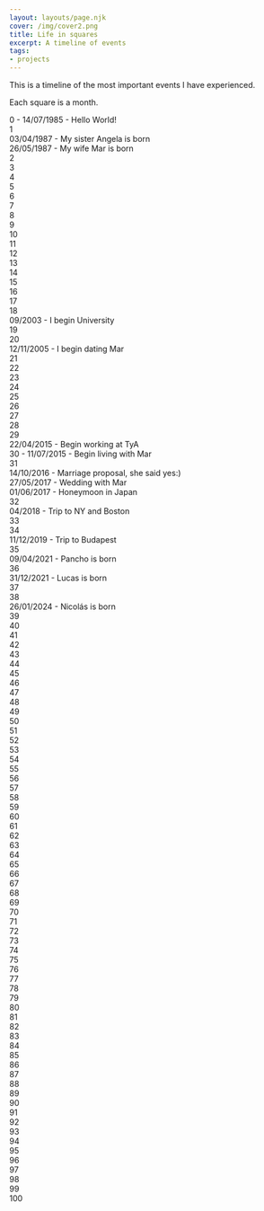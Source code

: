 ```yaml
---
layout: layouts/page.njk
cover: /img/cover2.png
title: Life in squares
excerpt: A timeline of events
tags:
- projects
---
```


This is a timeline of the most important events I have experienced. 

Each square is a month.

<div class="vidagrid">
<div class="sq alive" title="07/1985">0 - 14/07/1985 - Hello World!</div>
<div class="sq alive" title="08/1985"></div>
<div class="sq alive" title="09/1985"></div>
<div class="sq alive" title="10/1985"></div>
<div class="sq alive" title="11/1985"></div>
<div class="sq alive" title="12/1985"></div>
<div class="sq alive" title="01/1986"></div>
<div class="sq alive" title="02/1986"></div>
<div class="sq alive" title="03/1986"></div>
<div class="sq alive" title="04/1986"></div>
<div class="sq alive" title="05/1986"></div>
<div class="sq alive" title="06/1986"></div>
<div class="sq alive" title="07/1986">1</div>
<div class="sq alive" title="08/1986"></div>
<div class="sq alive" title="09/1986"></div>
<div class="sq alive" title="10/1986"></div>
<div class="sq alive" title="11/1986"></div>
<div class="sq alive" title="12/1986"></div>
<div class="sq alive" title="01/1987"></div>
<div class="sq alive" title="02/1987"></div>
<div class="sq alive" title="03/1987"></div>
<div class="sq alive familia tooltip" title="04/1987"><span class="tooltiptext">03/04/1987 - My sister Angela is born</span></div>
<div class="sq alive familia tooltip" title="05/1987"><span class="tooltiptext">26/05/1987 - My wife Mar is born</span></div>
<div class="sq alive" title="06/1987"></div>
<div class="sq alive" title="07/1987">2</div>
<div class="sq alive" title="08/1987"></div>
<div class="sq alive" title="09/1987"></div>
<div class="sq alive" title="10/1987"></div>
<div class="sq alive" title="11/1987"></div>
<div class="sq alive" title="12/1987"></div>
<div class="sq alive" title="01/1988"></div>
<div class="sq alive" title="02/1988"></div>
<div class="sq alive" title="03/1988"></div>
<div class="sq alive" title="04/1988"></div>
<div class="sq alive" title="05/1988"></div>
<div class="sq alive" title="06/1988"></div>
<div class="sq alive" title="07/1988">3</div>
<div class="sq alive" title="08/1988"></div>
<div class="sq alive" title="09/1988"></div>
<div class="sq alive" title="10/1988"></div>
<div class="sq alive" title="11/1988"></div>
<div class="sq alive" title="12/1988"></div>
<div class="sq alive" title="01/1989"></div>
<div class="sq alive" title="02/1989"></div>
<div class="sq alive" title="03/1989"></div>
<div class="sq alive" title="04/1989"></div>
<div class="sq alive" title="05/1989"></div>
<div class="sq alive" title="06/1989"></div>
<div class="sq alive " title="07/1989">4</div>
<div class="sq alive" title="08/1989"></div>
<div class="sq alive" title="09/1989"></div>
<div class="sq alive" title="10/1989"></div>
<div class="sq alive" title="11/1989"></div>
<div class="sq alive" title="12/1989"></div>
<div class="sq alive" title="01/1990"></div>
<div class="sq alive" title="02/1990"></div>
<div class="sq alive" title="03/1990"></div>
<div class="sq alive" title="04/1990"></div>
<div class="sq alive" title="05/1990"></div>
<div class="sq alive" title="06/1990"></div>
<div class="sq alive " title="07/1990">5</div>
<div class="sq alive" title="08/1990"></div>
<div class="sq alive" title="09/1990"></div>
<div class="sq alive" title="10/1990"></div>
<div class="sq alive" title="11/1990"></div>
<div class="sq alive" title="12/1990"></div>
<div class="sq alive" title="01/1991"></div>
<div class="sq alive" title="02/1991"></div>
<div class="sq alive" title="03/1991"></div>
<div class="sq alive" title="04/1991"></div>
<div class="sq alive" title="05/1991"></div>
<div class="sq alive" title="06/1991"></div>
<div class="sq alive" title="07/1991">6</div>
<div class="sq alive" title="08/1991"></div>
<div class="sq alive" title="09/1991"></div>
<div class="sq alive" title="10/1991"></div>
<div class="sq alive" title="11/1991"></div>
<div class="sq alive" title="12/1991"></div>
<div class="sq alive" title="01/1992"></div>
<div class="sq alive" title="02/1992"></div>
<div class="sq alive" title="03/1992"></div>
<div class="sq alive" title="04/1992"></div>
<div class="sq alive" title="05/1992"></div>
<div class="sq alive" title="06/1992"></div>
<div class="sq alive" title="07/1992">7</div>
<div class="sq alive" title="08/1992"></div>
<div class="sq alive" title="09/1992"></div>
<div class="sq alive" title="10/1992"></div>
<div class="sq alive" title="11/1992"></div>
<div class="sq alive" title="12/1992"></div>
<div class="sq alive" title="01/1993"></div>
<div class="sq alive" title="02/1993"></div>
<div class="sq alive" title="03/1993"></div>
<div class="sq alive" title="04/1993"></div>
<div class="sq alive" title="05/1993"></div>
<div class="sq alive" title="06/1993"></div>
<div class="sq alive" title="07/1993">8</div>
<div class="sq alive" title="08/1993"></div>
<div class="sq alive" title="09/1993"></div>
<div class="sq alive" title="10/1993"></div>
<div class="sq alive" title="11/1993"></div>
<div class="sq alive" title="12/1993"></div>
<div class="sq alive" title="01/1994"></div>
<div class="sq alive" title="02/1994"></div>
<div class="sq alive" title="03/1994"></div>
<div class="sq alive" title="04/1994"></div>
<div class="sq alive" title="05/1994"></div>
<div class="sq alive" title="06/1994"></div>
<div class="sq alive" title="07/1994">9</div>
<div class="sq alive" title="08/1994"></div>
<div class="sq alive" title="09/1994"></div>
<div class="sq alive" title="10/1994"></div>
<div class="sq alive" title="11/1994"></div>
<div class="sq alive" title="12/1994"></div>
<div class="sq alive" title="01/1995"></div>
<div class="sq alive" title="02/1995"></div>
<div class="sq alive" title="03/1995"></div>
<div class="sq alive" title="04/1995"></div>
<div class="sq alive" title="05/1995"></div>
<div class="sq alive" title="06/1995"></div>
<div class="sq alive" title="07/1995">10</div>
<div class="sq alive" title="08/1995"></div>
<div class="sq alive" title="09/1995"></div>
<div class="sq alive" title="10/1995"></div>
<div class="sq alive" title="11/1995"></div>
<div class="sq alive" title="12/1995"></div>
<div class="sq alive" title="01/1996"></div>
<div class="sq alive" title="02/1996"></div>
<div class="sq alive" title="03/1996"></div>
<div class="sq alive" title="04/1996"></div>
<div class="sq alive" title="05/1996"></div>
<div class="sq alive" title="06/1996"></div>
<div class="sq alive" title="07/1996">11</div>
<div class="sq alive" title="08/1996"></div>
<div class="sq alive" title="09/1996"></div>
<div class="sq alive" title="10/1996"></div>
<div class="sq alive" title="11/1996"></div>
<div class="sq alive" title="12/1996"></div>
<div class="sq alive" title="01/1997"></div>
<div class="sq alive" title="02/1997"></div>
<div class="sq alive" title="03/1997"></div>
<div class="sq alive" title="04/1997"></div>
<div class="sq alive" title="05/1997"></div>
<div class="sq alive" title="06/1997"></div>
<div class="sq alive" title="07/1997">12</div>
<div class="sq alive" title="08/1997"></div>
<div class="sq alive" title="09/1997"></div>
<div class="sq alive" title="10/1997"></div>
<div class="sq alive" title="11/1997"></div>
<div class="sq alive" title="12/1997"></div>
<div class="sq alive" title="01/1998"></div>
<div class="sq alive" title="02/1998"></div>
<div class="sq alive" title="03/1998"></div>
<div class="sq alive" title="04/1998"></div>
<div class="sq alive" title="05/1998"></div>
<div class="sq alive" title="06/1998"></div>
<div class="sq alive " title="07/1998">13</div>
<div class="sq alive" title="08/1998"></div>
<div class="sq alive" title="09/1998"></div>
<div class="sq alive" title="10/1998"></div>
<div class="sq alive" title="11/1998"></div>
<div class="sq alive" title="12/1998"></div>
<div class="sq alive" title="01/1999"></div>
<div class="sq alive" title="02/1999"></div>
<div class="sq alive" title="03/1999"></div>
<div class="sq alive" title="04/1999"></div>
<div class="sq alive" title="05/1999"></div>
<div class="sq alive" title="06/1999"></div>
<div class="sq alive" title="07/1999">14</div>
<div class="sq alive" title="08/1999"></div>
<div class="sq alive" title="09/1999"></div>
<div class="sq alive" title="10/1999"></div>
<div class="sq alive" title="11/1999"></div>
<div class="sq alive" title="12/1999"></div>
<div class="sq alive" title="01/2000"></div>
<div class="sq alive" title="02/2000"></div>
<div class="sq alive" title="03/2000"></div>
<div class="sq alive" title="04/2000"></div>
<div class="sq alive" title="05/2000"></div>
<div class="sq alive" title="06/2000"></div>
<div class="sq alive" title="07/2000">15</div>
<div class="sq alive" title="08/2000"></div>
<div class="sq alive" title="09/2000"></div>
<div class="sq alive" title="10/2000"></div>
<div class="sq alive" title="11/2000"></div>
<div class="sq alive" title="12/2000"></div>
<div class="sq alive" title="01/2001"></div>
<div class="sq alive" title="02/2001"></div>
<div class="sq alive" title="03/2001"></div>
<div class="sq alive" title="04/2001"></div>
<div class="sq alive" title="05/2001"></div>
<div class="sq alive" title="06/2001"></div>
<div class="sq alive" title="07/2001">16</div>
<div class="sq alive" title="08/2001"></div>
<div class="sq alive" title="09/2001"></div>
<div class="sq alive" title="10/2001"></div>
<div class="sq alive" title="11/2001"></div>
<div class="sq alive" title="12/2001"></div>
<div class="sq alive" title="01/2002"></div>
<div class="sq alive" title="02/2002"></div>
<div class="sq alive" title="03/2002"></div>
<div class="sq alive" title="04/2002"></div>
<div class="sq alive" title="05/2002"></div>
<div class="sq alive" title="06/2002"></div>
<div class="sq alive" title="07/2002">17</div>
<div class="sq alive" title="07/2002"></div>
<div class="sq alive" title="09/2002"></div>
<div class="sq alive" title="10/2002"></div>
<div class="sq alive" title="11/2002"></div>
<div class="sq alive" title="12/2002"></div>
<div class="sq alive" title="01/2003"></div>
<div class="sq alive" title="02/2003"></div>
<div class="sq alive" title="03/2003"></div>
<div class="sq alive" title="04/2003"></div>
<div class="sq alive" title="05/2003"></div>
<div class="sq alive" title="06/2003"></div>
<div class="sq alive" title="07/2003">18</div>
<div class="sq alive" title="08/2003"></div>
<div class="sq alive trabajo tooltip" title="09/2003"><span class="tooltiptext">09/2003 - I begin University</span></div>
<div class="sq alive" title=""></div>
<div class="sq alive" title="11/2003"></div>
<div class="sq alive" title="12/2003"></div>
<div class="sq alive" title="01/2004"></div>
<div class="sq alive" title="02/2004"></div>
<div class="sq alive" title="03/2004"></div>
<div class="sq alive" title="04/2004"></div>
<div class="sq alive" title="05/2004"></div>
<div class="sq alive" title="06/2004"></div>
<div class="sq alive " title="07/2004">19</div>
<div class="sq alive" title="08/2004"></div>
<div class="sq alive" title="09/2004"></div>
<div class="sq alive" title="10/2004"></div>
<div class="sq alive" title="11/2004"></div>
<div class="sq alive" title="12/2004"></div>
<div class="sq alive" title="01/2005"></div>
<div class="sq alive" title="02/2005"></div>
<div class="sq alive" title="03/2005"></div>
<div class="sq alive" title="04/2005"></div>
<div class="sq alive" title="05/2005"></div>
<div class="sq alive" title="06/2005"></div>
<div class="sq alive " title="07/2005">20</div>
<div class="sq alive" title="08/2005"></div>
<div class="sq alive" title="09/2005"></div>
<div class="sq alive" title="10/2005"></div>
<div class="sq alive tooltip mar" title="11/2005"><span class="tooltiptext">12/11/2005 - I begin dating Mar</span></div>
<div class="sq alive" title="12/2005"></div>
<div class="sq alive" title="01/2006"></div>
<div class="sq alive" title="02/2006"></div>
<div class="sq alive" title="03/2006"></div>
<div class="sq alive" title="04/2006"></div>
<div class="sq alive" title="05/2006"></div>
<div class="sq alive" title="06/2006"></div>
<div class="sq alive " title="07/2006">21</div>
<div class="sq alive" title="08/2006"></div>
<div class="sq alive" title="09/2006"></div>
<div class="sq alive" title="10/2006"></div>
<div class="sq alive" title="11/2006"></div>
<div class="sq alive" title="12/2006"></div>
<div class="sq alive" title="01/2007"></div>
<div class="sq alive" title="02/2007"></div>
<div class="sq alive" title="03/2007"></div>
<div class="sq alive" title="04/2007"></div>
<div class="sq alive" title="05/2007"></div>
<div class="sq alive" title="06/2007"></div>
<div class="sq alive " title="07/2007">22</div>
<div class="sq alive" title="08/2007"></div>
<div class="sq alive" title=""></div>
<div class="sq alive" title=""></div>
<div class="sq alive" title=""></div>
<div class="sq alive" title=""></div>
<div class="sq alive" title=""></div>
<div class="sq alive" title=""></div>
<div class="sq alive" title=""></div>
<div class="sq alive" title=""></div>
<div class="sq alive" title=""></div>
<div class="sq alive" title=""></div>
<div class="sq alive " title="07/2008">23</div>
<div class="sq alive" title="07/2008"></div>
<div class="sq alive" title=""></div>
<div class="sq alive" title=""></div>
<div class="sq alive" title=""></div>
<div class="sq alive" title=""></div>
<div class="sq alive" title=""></div>
<div class="sq alive" title=""></div>
<div class="sq alive" title=""></div>
<div class="sq alive" title=""></div>
<div class="sq alive" title=""></div>
<div class="sq alive" title=""></div>
<div class="sq alive " title="07/2009">24</div>
<div class="sq alive" title="07/2009"></div>
<div class="sq alive" title=""></div>
<div class="sq alive" title=""></div>
<div class="sq alive" title=""></div>
<div class="sq alive" title=""></div>
<div class="sq alive" title=""></div>
<div class="sq alive" title=""></div>
<div class="sq alive" title=""></div>
<div class="sq alive" title=""></div>
<div class="sq alive" title=""></div>
<div class="sq alive" title=""></div>
<div class="sq alive " title="">25</div>
<div class="sq alive" title="07/2010"></div>
<div class="sq alive" title=""></div>
<div class="sq alive" title=""></div>
<div class="sq alive" title=""></div>
<div class="sq alive" title=""></div>
<div class="sq alive" title=""></div>
<div class="sq alive" title=""></div>
<div class="sq alive" title=""></div>
<div class="sq alive" title=""></div>
<div class="sq alive" title=""></div>
<div class="sq alive" title=""></div>
<div class="sq alive " title="">26</div>
<div class="sq alive" title="07/2011"></div>
<div class="sq alive" title=""></div>
<div class="sq alive" title=""></div>
<div class="sq alive" title=""></div>
<div class="sq alive" title=""></div>
<div class="sq alive" title=""></div>
<div class="sq alive" title=""></div>
<div class="sq alive" title=""></div>
<div class="sq alive" title=""></div>
<div class="sq alive" title=""></div>
<div class="sq alive" title=""></div>
<div class="sq alive " title="">27</div>
<div class="sq alive" title="07/2012"></div>
<div class="sq alive" title=""></div>
<div class="sq alive" title=""></div>
<div class="sq alive" title=""></div>
<div class="sq alive" title=""></div>
<div class="sq alive" title=""></div>
<div class="sq alive" title=""></div>
<div class="sq alive" title=""></div>
<div class="sq alive" title=""></div>
<div class="sq alive" title=""></div>
<div class="sq alive" title=""></div>
<div class="sq alive " title="">28</div>
<div class="sq alive" title="07/2013"></div>
<div class="sq alive" title="08/2013"></div>
<div class="sq alive" title="09/2013"></div>
<div class="sq alive" title="10/2013"></div>
<div class="sq alive" title="11/2013"></div>
<div class="sq alive" title="12/2013"></div>
<div class="sq alive" title="01/2014"></div>
<div class="sq alive" title="02/2014"></div>
<div class="sq alive" title="03/2014"></div>
<div class="sq alive" title="05/2014"></div>
<div class="sq alive" title="06/2014"></div>
<div class="sq alive " title="07/2014">29</div>
<div class="sq alive" title="08/2014"></div>
<div class="sq alive" title="09/2014"></div>
<div class="sq alive" title="10/2014"></div>
<div class="sq alive" title="11/2014"></div>
<div class="sq alive" title="12/2014"></div>
<div class="sq alive" title="01/2015"></div>
<div class="sq alive" title="02/2015"></div>
<div class="sq alive" title="03/2015"></div>
<div class="sq alive trabajo tooltip" title="04/2015"><span class="tooltiptext">22/04/2015 - Begin working at TyA</span></div>
<div class="sq alive" title="05/2015"></div>
<div class="sq alive" title="06/2015"></div>
<div class="sq alive casa tooltip" title="07/2015">30 - <span class="tooltiptext">11/07/2015 - Begin living with Mar</span></div>
<div class="sq alive" title="08/2015"></div>
<div class="sq alive" title="09/2015"></div>
<div class="sq alive" title="10/2015"></div>
<div class="sq alive" title="11/2015"></div>
<div class="sq alive" title="12/2015"></div>
<div class="sq alive" title="01/2016"></div>
<div class="sq alive" title="02/2016"></div>
<div class="sq alive" title="03/2016"></div>
<div class="sq alive " title="04/2016"></div>
<div class="sq alive" title="05/2016"></div>
<div class="sq alive" title="06/2016"></div>
<div class="sq alive" title="07/2016">31</div>
<div class="sq alive" title="08/2016"></div>
<div class="sq alive" title="09/2016"></div>
<div class="sq alive mar tooltip" title="10/2016"><span class="tooltiptext">14/10/2016 - Marriage proposal, she said yes:)</span></div>
<div class="sq alive" title="11/2016"></div>
<div class="sq alive" title="12/2016"></div>
<div class="sq alive" title="01/2017"></div>
<div class="sq alive" title="02/2017"></div>
<div class="sq alive" title="03/2017"></div>
<div class="sq alive" title="04/2017"></div>
<div class="sq alive mar tooltip" title="05/2017"><span class="tooltiptext">27/05/2017 - Wedding with Mar</span></div>
<div class="sq alive viaje tooltip" title="06/2017"><span class="tooltiptext">01/06/2017 - Honeymoon in Japan</span></div>
<div class="sq alive" title="07/2017">32</div>
<div class="sq alive" title="08/2017"></div>
<div class="sq alive" title="09/2017"></div>
<div class="sq alive" title="10/2017"></div>
<div class="sq alive" title="11/2017"></div>
<div class="sq alive" title="12/2017"></div>
<div class="sq alive" title="01/2018"></div>
<div class="sq alive" title="02/2018"></div>
<div class="sq alive" title="03/2018"></div>
<div class="sq alive viaje tooltip" title="04/2018"><span class="tooltiptext">04/2018 - Trip to NY and Boston</span></div>
<div class="sq alive" title="05/2018"></div>
<div class="sq alive" title="06/2018"></div>
<div class="sq alive " title="07/2018">33</div>
<div class="sq alive" title="08/2018"></div>
<div class="sq alive" title="09/2018"></div>
<div class="sq alive" title="10/2018"></div>
<div class="sq alive" title="11/2018"></div>
<div class="sq alive" title="12/2018"></div>
<div class="sq alive" title="01/2019"></div>
<div class="sq alive" title="02/2019"></div>
<div class="sq alive" title="03/2019"></div>
<div class="sq alive" title="04/2019"></div>
<div class="sq alive" title="05/2019"></div>
<div class="sq alive" title="06/2019"></div>
<div class="sq alive" title="07/2019">34</div>
<div class="sq alive" title="08/2019"></div>
<div class="sq alive" title="09/2019"></div>
<div class="sq alive" title="10/2019"></div>
<div class="sq alive" title="11/2019"></div>
<div class="sq alive viaje" title="12/2019">11/12/2019 - Trip to Budapest</div>
<div class="sq alive" title="01/2020"></div>
<div class="sq alive" title="02/2020"></div>
<div class="sq alive" title="03/2020"></div>
<div class="sq alive" title="04/2020"></div>
<div class="sq alive" title="05/2020"></div>
<div class="sq alive" title=""></div>
<div class="sq alive" title="07/2020">35</div>
<div class="sq alive" title=""></div>
<div class="sq alive" title=""></div>
<div class="sq alive" title=""></div>
<div class="sq alive" title=""></div>
<div class="sq alive" title=""></div>
<div class="sq alive" title=""></div>
<div class="sq alive" title=""></div>
<div class="sq alive" title=""></div>
<div class="sq alive familia" title="04/2021">09/04/2021 - Pancho is born</div>
<div class="sq alive" title=""></div>
<div class="sq alive" title=""></div>
<div class="sq alive" title="07/2021">36</div>
<div class="sq alive" title=""></div>
<div class="sq alive" title=""></div>
<div class="sq alive" title=""></div>
<div class="sq alive" title=""></div>
<div class="sq alive familia" title="12/2021">31/12/2021 - Lucas is born</div>
<div class="sq alive" title=""></div>
<div class="sq alive" title=""></div>
<div class="sq alive" title=""></div>
<div class="sq alive" title=""></div>
<div class="sq alive" title=""></div>
<div class="sq alive" title=""></div>
<div class="sq alive" title="">37</div>
<div class="sq alive" title=""></div>
<div class="sq alive" title=""></div>
<div class="sq alive" title=""></div>
<div class="sq alive" title=""></div>
<div class="sq alive" title=""></div>
<div class="sq alive" title=""></div>
<div class="sq alive" title=""></div>
<div class="sq alive" title=""></div>
<div class="sq alive" title=""></div>
<div class="sq alive" title=""></div>
<div class="sq alive" title=""></div>
<div class="sq alive" title="07/2023">38</div>
<div class="sq alive" title="08/2023"></div>
<div class="sq alive" title="09/2023"></div>
<div class="sq alive" title="10/2023"></div>
<div class="sq alive" title="11/2023"></div>
<div class="sq alive" title="12/2023"></div>
<div class="sq alive familia" title="01/2024">26/01/2024 - Nicolás is born</div>
<div class="sq alive" title="02/2024"></div>
<div class="sq alive" title="03/2024"></div>
<div class="sq alive" title="04/2024"></div>
<div class="sq alive" title="05/2024"></div>
<div class="sq alive" title="06/2024"></div>
<div class="sq alive" title="07/2024">39</div>
<div class="sq alive" title="08/2024"></div>
<div class="sq alive" title="09/2024"></div>
<div class="sq alive" title="10/2024"></div>
<div class="sq alive" title="11/2024"></div>
<div class="sq alive" title="12/2024"></div>
<div class="sq alive" title="01/2025"></div>
<div class="sq alive" title="02/2025"></div>
<div class="sq alive" title=""></div>
<div class="sq alive" title=""></div>
<div class="sq alive" title=""></div>
<div class="sq alive" title=""></div>
<div class="sq " title="">40</div>
<div class="sq " title=""></div>
<div class="sq " title=""></div>
<div class="sq " title=""></div>
<div class="sq " title=""></div>
<div class="sq " title=""></div>
<div class="sq " title=""></div>
<div class="sq " title=""></div>
<div class="sq " title=""></div>
<div class="sq " title=""></div>
<div class="sq " title=""></div>
<div class="sq " title=""></div>
<div class="sq " title="">41</div>
<div class="sq " title=""></div>
<div class="sq " title=""></div>
<div class="sq " title=""></div>
<div class="sq " title=""></div>
<div class="sq " title=""></div>
<div class="sq " title=""></div>
<div class="sq " title=""></div>
<div class="sq " title=""></div>
<div class="sq " title=""></div>
<div class="sq " title=""></div>
<div class="sq " title=""></div>
<div class="sq " title="">42</div>
<div class="sq " title=""></div>
<div class="sq " title=""></div>
<div class="sq " title=""></div>
<div class="sq " title=""></div>
<div class="sq " title=""></div>
<div class="sq " title=""></div>
<div class="sq " title=""></div>
<div class="sq " title=""></div>
<div class="sq " title=""></div>
<div class="sq " title=""></div>
<div class="sq " title=""></div>
<div class="sq " title="">43</div>
<div class="sq " title=""></div>
<div class="sq " title=""></div>
<div class="sq " title=""></div>
<div class="sq " title=""></div>
<div class="sq " title=""></div>
<div class="sq " title=""></div>
<div class="sq " title=""></div>
<div class="sq " title=""></div>
<div class="sq " title=""></div>
<div class="sq " title=""></div>
<div class="sq " title=""></div>
<div class="sq " title="">44</div>
<div class="sq " title=""></div>
<div class="sq " title=""></div>
<div class="sq " title=""></div>
<div class="sq " title=""></div>
<div class="sq " title=""></div>
<div class="sq " title=""></div>
<div class="sq " title=""></div>
<div class="sq " title=""></div>
<div class="sq " title=""></div>
<div class="sq " title=""></div>
<div class="sq " title=""></div>
<div class="sq " title="">45</div>
<div class="sq " title=""></div>
<div class="sq " title=""></div>
<div class="sq " title=""></div>
<div class="sq " title=""></div>
<div class="sq " title=""></div>
<div class="sq " title=""></div>
<div class="sq " title=""></div>
<div class="sq " title=""></div>
<div class="sq " title=""></div>
<div class="sq " title=""></div>
<div class="sq " title=""></div>
<div class="sq " title="">46</div>
<div class="sq " title=""></div>
<div class="sq " title=""></div>
<div class="sq " title=""></div>
<div class="sq " title=""></div>
<div class="sq " title=""></div>
<div class="sq " title=""></div>
<div class="sq " title=""></div>
<div class="sq " title=""></div>
<div class="sq " title=""></div>
<div class="sq " title=""></div>
<div class="sq " title=""></div>
<div class="sq " title="">47</div>
<div class="sq " title=""></div>
<div class="sq " title=""></div>
<div class="sq " title=""></div>
<div class="sq " title=""></div>
<div class="sq " title=""></div>
<div class="sq " title=""></div>
<div class="sq " title=""></div>
<div class="sq " title=""></div>
<div class="sq " title=""></div>
<div class="sq " title=""></div>
<div class="sq " title=""></div>
<div class="sq " title="">48</div>
<div class="sq " title=""></div>
<div class="sq " title=""></div>
<div class="sq " title=""></div>
<div class="sq " title=""></div>
<div class="sq " title=""></div>
<div class="sq " title=""></div>
<div class="sq " title=""></div>
<div class="sq " title=""></div>
<div class="sq " title=""></div>
<div class="sq " title=""></div>
<div class="sq " title=""></div>
<div class="sq " title="">49</div>
<div class="sq " title=""></div>
<div class="sq " title=""></div>
<div class="sq " title=""></div>
<div class="sq " title=""></div>
<div class="sq " title=""></div>
<div class="sq " title=""></div>
<div class="sq " title=""></div>
<div class="sq " title=""></div>
<div class="sq " title=""></div>
<div class="sq " title=""></div>
<div class="sq " title=""></div>
<div class="sq " title="">50</div>
<div class="sq " title=""></div>
<div class="sq " title=""></div>
<div class="sq " title=""></div>
<div class="sq " title=""></div>
<div class="sq " title=""></div>
<div class="sq " title=""></div>
<div class="sq " title=""></div>
<div class="sq " title=""></div>
<div class="sq " title=""></div>
<div class="sq " title=""></div>
<div class="sq " title=""></div>
<div class="sq " title="">51</div>
<div class="sq " title=""></div>
<div class="sq " title=""></div>
<div class="sq " title=""></div>
<div class="sq " title=""></div>
<div class="sq " title=""></div>
<div class="sq " title=""></div>
<div class="sq " title=""></div>
<div class="sq " title=""></div>
<div class="sq " title=""></div>
<div class="sq " title=""></div>
<div class="sq " title=""></div>
<div class="sq " title="">52</div>
<div class="sq " title=""></div>
<div class="sq " title=""></div>
<div class="sq " title=""></div>
<div class="sq " title=""></div>
<div class="sq " title=""></div>
<div class="sq " title=""></div>
<div class="sq " title=""></div>
<div class="sq " title=""></div>
<div class="sq " title=""></div>
<div class="sq " title=""></div>
<div class="sq " title=""></div>
<div class="sq " title="">53</div>
<div class="sq " title=""></div>
<div class="sq " title=""></div>
<div class="sq " title=""></div>
<div class="sq " title=""></div>
<div class="sq " title=""></div>
<div class="sq " title=""></div>
<div class="sq " title=""></div>
<div class="sq " title=""></div>
<div class="sq " title=""></div>
<div class="sq " title=""></div>
<div class="sq " title=""></div>
<div class="sq " title="">54</div>
<div class="sq " title=""></div>
<div class="sq " title=""></div>
<div class="sq " title=""></div>
<div class="sq " title=""></div>
<div class="sq " title=""></div>
<div class="sq " title=""></div>
<div class="sq " title=""></div>
<div class="sq " title=""></div>
<div class="sq " title=""></div>
<div class="sq " title=""></div>
<div class="sq " title=""></div>
<div class="sq " title="">55</div>
<div class="sq " title=""></div>
<div class="sq " title=""></div>
<div class="sq " title=""></div>
<div class="sq " title=""></div>
<div class="sq " title=""></div>
<div class="sq " title=""></div>
<div class="sq " title=""></div>
<div class="sq " title=""></div>
<div class="sq " title=""></div>
<div class="sq " title=""></div>
<div class="sq " title=""></div>
<div class="sq " title="">56</div>
<div class="sq " title=""></div>
<div class="sq " title=""></div>
<div class="sq " title=""></div>
<div class="sq " title=""></div>
<div class="sq " title=""></div>
<div class="sq " title=""></div>
<div class="sq " title=""></div>
<div class="sq " title=""></div>
<div class="sq " title=""></div>
<div class="sq " title=""></div>
<div class="sq " title=""></div>
<div class="sq " title="">57</div>
<div class="sq " title=""></div>
<div class="sq " title=""></div>
<div class="sq " title=""></div>
<div class="sq " title=""></div>
<div class="sq " title=""></div>
<div class="sq " title=""></div>
<div class="sq " title=""></div>
<div class="sq " title=""></div>
<div class="sq " title=""></div>
<div class="sq " title=""></div>
<div class="sq " title=""></div>
<div class="sq " title="">58</div>
<div class="sq " title=""></div>
<div class="sq " title=""></div>
<div class="sq " title=""></div>
<div class="sq " title=""></div>
<div class="sq " title=""></div>
<div class="sq " title=""></div>
<div class="sq " title=""></div>
<div class="sq " title=""></div>
<div class="sq " title=""></div>
<div class="sq " title=""></div>
<div class="sq " title=""></div>
<div class="sq " title="">59</div>
<div class="sq " title=""></div>
<div class="sq " title=""></div>
<div class="sq " title=""></div>
<div class="sq " title=""></div>
<div class="sq " title=""></div>
<div class="sq " title=""></div>
<div class="sq " title=""></div>
<div class="sq " title=""></div>
<div class="sq " title=""></div>
<div class="sq " title=""></div>
<div class="sq " title=""></div>
<div class="sq " title="">60</div>
<div class="sq " title=""></div>
<div class="sq " title=""></div>
<div class="sq " title=""></div>
<div class="sq " title=""></div>
<div class="sq " title=""></div>
<div class="sq " title=""></div>
<div class="sq " title=""></div>
<div class="sq " title=""></div>
<div class="sq " title=""></div>
<div class="sq " title=""></div>
<div class="sq " title=""></div>
<div class="sq " title="">61</div>
<div class="sq " title=""></div>
<div class="sq " title=""></div>
<div class="sq " title=""></div>
<div class="sq " title=""></div>
<div class="sq " title=""></div>
<div class="sq " title=""></div>
<div class="sq " title=""></div>
<div class="sq " title=""></div>
<div class="sq " title=""></div>
<div class="sq " title=""></div>
<div class="sq " title=""></div>
<div class="sq " title="">62</div>
<div class="sq " title=""></div>
<div class="sq " title=""></div>
<div class="sq " title=""></div>
<div class="sq " title=""></div>
<div class="sq " title=""></div>
<div class="sq " title=""></div>
<div class="sq " title=""></div>
<div class="sq " title=""></div>
<div class="sq " title=""></div>
<div class="sq " title=""></div>
<div class="sq " title=""></div>
<div class="sq " title="">63</div>
<div class="sq " title=""></div>
<div class="sq " title=""></div>
<div class="sq " title=""></div>
<div class="sq " title=""></div>
<div class="sq " title=""></div>
<div class="sq " title=""></div>
<div class="sq " title=""></div>
<div class="sq " title=""></div>
<div class="sq " title=""></div>
<div class="sq " title=""></div>
<div class="sq " title=""></div>
<div class="sq " title="">64</div>
<div class="sq " title=""></div>
<div class="sq " title=""></div>
<div class="sq " title=""></div>
<div class="sq " title=""></div>
<div class="sq " title=""></div>
<div class="sq " title=""></div>
<div class="sq " title=""></div>
<div class="sq " title=""></div>
<div class="sq " title=""></div>
<div class="sq " title=""></div>
<div class="sq " title=""></div>
<div class="sq " title="">65</div>
<div class="sq " title=""></div>
<div class="sq " title=""></div>
<div class="sq " title=""></div>
<div class="sq " title=""></div>
<div class="sq " title=""></div>
<div class="sq " title=""></div>
<div class="sq " title=""></div>
<div class="sq " title=""></div>
<div class="sq " title=""></div>
<div class="sq " title=""></div>
<div class="sq " title=""></div>
<div class="sq " title="">66</div>
<div class="sq " title=""></div>
<div class="sq " title=""></div>
<div class="sq " title=""></div>
<div class="sq " title=""></div>
<div class="sq " title=""></div>
<div class="sq " title=""></div>
<div class="sq " title=""></div>
<div class="sq " title=""></div>
<div class="sq " title=""></div>
<div class="sq " title=""></div>
<div class="sq " title=""></div>
<div class="sq " title="">67</div>
<div class="sq " title=""></div>
<div class="sq " title=""></div>
<div class="sq " title=""></div>
<div class="sq " title=""></div>
<div class="sq " title=""></div>
<div class="sq " title=""></div>
<div class="sq " title=""></div>
<div class="sq " title=""></div>
<div class="sq " title=""></div>
<div class="sq " title=""></div>
<div class="sq " title=""></div>
<div class="sq " title="">68</div>
<div class="sq " title=""></div>
<div class="sq " title=""></div>
<div class="sq " title=""></div>
<div class="sq " title=""></div>
<div class="sq " title=""></div>
<div class="sq " title=""></div>
<div class="sq " title=""></div>
<div class="sq " title=""></div>
<div class="sq " title=""></div>
<div class="sq " title=""></div>
<div class="sq " title=""></div>
<div class="sq " title="">69</div>
<div class="sq " title=""></div>
<div class="sq " title=""></div>
<div class="sq " title=""></div>
<div class="sq " title=""></div>
<div class="sq " title=""></div>
<div class="sq " title=""></div>
<div class="sq " title=""></div>
<div class="sq " title=""></div>
<div class="sq " title=""></div>
<div class="sq " title=""></div>
<div class="sq " title=""></div>
<div class="sq " title="">70</div>
<div class="sq " title=""></div>
<div class="sq " title=""></div>
<div class="sq " title=""></div>
<div class="sq " title=""></div>
<div class="sq " title=""></div>
<div class="sq " title=""></div>
<div class="sq " title=""></div>
<div class="sq " title=""></div>
<div class="sq " title=""></div>
<div class="sq " title=""></div>
<div class="sq " title=""></div>
<div class="sq " title="">71</div>
<div class="sq " title=""></div>
<div class="sq " title=""></div>
<div class="sq " title=""></div>
<div class="sq " title=""></div>
<div class="sq " title=""></div>
<div class="sq " title=""></div>
<div class="sq " title=""></div>
<div class="sq " title=""></div>
<div class="sq " title=""></div>
<div class="sq " title=""></div>
<div class="sq " title=""></div>
<div class="sq " title="">72</div>
<div class="sq " title=""></div>
<div class="sq " title=""></div>
<div class="sq " title=""></div>
<div class="sq " title=""></div>
<div class="sq " title=""></div>
<div class="sq " title=""></div>
<div class="sq " title=""></div>
<div class="sq " title=""></div>
<div class="sq " title=""></div>
<div class="sq " title=""></div>
<div class="sq " title=""></div>
<div class="sq " title="">73</div>
<div class="sq " title=""></div>
<div class="sq " title=""></div>
<div class="sq " title=""></div>
<div class="sq " title=""></div>
<div class="sq " title=""></div>
<div class="sq " title=""></div>
<div class="sq " title=""></div>
<div class="sq " title=""></div>
<div class="sq " title=""></div>
<div class="sq " title=""></div>
<div class="sq " title=""></div>
<div class="sq " title="">74</div>
<div class="sq " title=""></div>
<div class="sq " title=""></div>
<div class="sq " title=""></div>
<div class="sq " title=""></div>
<div class="sq " title=""></div>
<div class="sq " title=""></div>
<div class="sq " title=""></div>
<div class="sq " title=""></div>
<div class="sq " title=""></div>
<div class="sq " title=""></div>
<div class="sq " title=""></div>
<div class="sq " title="">75</div>
<div class="sq " title=""></div>
<div class="sq " title=""></div>
<div class="sq " title=""></div>
<div class="sq " title=""></div>
<div class="sq " title=""></div>
<div class="sq " title=""></div>
<div class="sq " title=""></div>
<div class="sq " title=""></div>
<div class="sq " title=""></div>
<div class="sq " title=""></div>
<div class="sq " title=""></div>
<div class="sq " title="">76</div>
<div class="sq " title=""></div>
<div class="sq " title=""></div>
<div class="sq " title=""></div>
<div class="sq " title=""></div>
<div class="sq " title=""></div>
<div class="sq " title=""></div>
<div class="sq " title=""></div>
<div class="sq " title=""></div>
<div class="sq " title=""></div>
<div class="sq " title=""></div>
<div class="sq " title=""></div>
<div class="sq " title="">77</div>
<div class="sq " title=""></div>
<div class="sq " title=""></div>
<div class="sq " title=""></div>
<div class="sq " title=""></div>
<div class="sq " title=""></div>
<div class="sq " title=""></div>
<div class="sq " title=""></div>
<div class="sq " title=""></div>
<div class="sq " title=""></div>
<div class="sq " title=""></div>
<div class="sq " title=""></div>
<div class="sq " title="">78</div>
<div class="sq " title=""></div>
<div class="sq " title=""></div>
<div class="sq " title=""></div>
<div class="sq " title=""></div>
<div class="sq " title=""></div>
<div class="sq " title=""></div>
<div class="sq " title=""></div>
<div class="sq " title=""></div>
<div class="sq " title=""></div>
<div class="sq " title=""></div>
<div class="sq " title=""></div>
<div class="sq " title="">79</div>
<div class="sq " title=""></div>
<div class="sq " title=""></div>
<div class="sq " title=""></div>
<div class="sq " title=""></div>
<div class="sq " title=""></div>
<div class="sq " title=""></div>
<div class="sq " title=""></div>
<div class="sq " title=""></div>
<div class="sq " title=""></div>
<div class="sq " title=""></div>
<div class="sq " title=""></div>
<div class="sq " title="">80</div>
<div class="sq " title=""></div>
<div class="sq " title=""></div>
<div class="sq " title=""></div>
<div class="sq " title=""></div>
<div class="sq " title=""></div>
<div class="sq muerte" title="Esperanza de vida de un hombre en España"></div>
<div class="sq " title=""></div>
<div class="sq " title=""></div>
<div class="sq " title=""></div>
<div class="sq " title=""></div>
<div class="sq " title=""></div>
<div class="sq " title="">81</div>
<div class="sq " title=""></div>
<div class="sq " title=""></div>
<div class="sq " title=""></div>
<div class="sq " title=""></div>
<div class="sq " title=""></div>
<div class="sq " title=""></div>
<div class="sq " title=""></div>
<div class="sq " title=""></div>
<div class="sq " title=""></div>
<div class="sq " title=""></div>
<div class="sq " title=""></div>
<div class="sq " title="">82</div>
<div class="sq " title=""></div>
<div class="sq " title=""></div>
<div class="sq " title=""></div>
<div class="sq " title=""></div>
<div class="sq " title=""></div>
<div class="sq " title=""></div>
<div class="sq " title=""></div>
<div class="sq " title=""></div>
<div class="sq " title=""></div>
<div class="sq " title=""></div>
<div class="sq " title=""></div>
<div class="sq " title="">83</div>
<div class="sq " title=""></div>
<div class="sq " title=""></div>
<div class="sq " title=""></div>
<div class="sq " title=""></div>
<div class="sq " title=""></div>
<div class="sq " title=""></div>
<div class="sq " title=""></div>
<div class="sq " title=""></div>
<div class="sq " title=""></div>
<div class="sq " title=""></div>
<div class="sq " title=""></div>
<div class="sq " title="">84</div>
<div class="sq " title=""></div>
<div class="sq " title=""></div>
<div class="sq " title=""></div>
<div class="sq " title=""></div>
<div class="sq " title=""></div>
<div class="sq " title=""></div>
<div class="sq " title=""></div>
<div class="sq " title=""></div>
<div class="sq " title=""></div>
<div class="sq " title=""></div>
<div class="sq " title=""></div>
<div class="sq " title="">85</div>
<div class="sq " title=""></div>
<div class="sq " title=""></div>
<div class="sq " title=""></div>
<div class="sq " title=""></div>
<div class="sq " title=""></div>
<div class="sq " title=""></div>
<div class="sq " title=""></div>
<div class="sq " title=""></div>
<div class="sq " title=""></div>
<div class="sq " title=""></div>
<div class="sq " title=""></div>
<div class="sq " title="">86</div>
<div class="sq " title=""></div>
<div class="sq " title=""></div>
<div class="sq " title=""></div>
<div class="sq " title=""></div>
<div class="sq " title=""></div>
<div class="sq " title=""></div>
<div class="sq " title=""></div>
<div class="sq " title=""></div>
<div class="sq " title=""></div>
<div class="sq " title=""></div>
<div class="sq " title=""></div>
<div class="sq " title="">87</div>
<div class="sq " title=""></div>
<div class="sq " title=""></div>
<div class="sq " title=""></div>
<div class="sq " title=""></div>
<div class="sq " title=""></div>
<div class="sq " title=""></div>
<div class="sq " title=""></div>
<div class="sq " title=""></div>
<div class="sq " title=""></div>
<div class="sq " title=""></div>
<div class="sq " title=""></div>
<div class="sq " title="">88</div>
<div class="sq " title=""></div>
<div class="sq " title=""></div>
<div class="sq " title=""></div>
<div class="sq " title=""></div>
<div class="sq " title=""></div>
<div class="sq " title=""></div>
<div class="sq " title=""></div>
<div class="sq " title=""></div>
<div class="sq " title=""></div>
<div class="sq " title=""></div>
<div class="sq " title=""></div>
<div class="sq " title="">89</div>
<div class="sq " title=""></div>
<div class="sq " title=""></div>
<div class="sq " title=""></div>
<div class="sq " title=""></div>
<div class="sq " title=""></div>
<div class="sq " title=""></div>
<div class="sq " title=""></div>
<div class="sq " title=""></div>
<div class="sq " title=""></div>
<div class="sq " title=""></div>
<div class="sq " title=""></div>
<div class="sq " title="">90</div>
<div class="sq " title=""></div>
<div class="sq " title=""></div>
<div class="sq " title=""></div>
<div class="sq " title=""></div>
<div class="sq " title=""></div>
<div class="sq " title=""></div>
<div class="sq " title=""></div>
<div class="sq " title=""></div>
<div class="sq " title=""></div>
<div class="sq " title=""></div>
<div class="sq " title=""></div>
<div class="sq " title="">91</div>
<div class="sq " title=""></div>
<div class="sq " title=""></div>
<div class="sq " title=""></div>
<div class="sq " title=""></div>
<div class="sq " title=""></div>
<div class="sq " title=""></div>
<div class="sq " title=""></div>
<div class="sq " title=""></div>
<div class="sq " title=""></div>
<div class="sq " title=""></div>
<div class="sq " title=""></div>
<div class="sq " title="">92</div>
<div class="sq " title=""></div>
<div class="sq " title=""></div>
<div class="sq " title=""></div>
<div class="sq " title=""></div>
<div class="sq " title=""></div>
<div class="sq " title=""></div>
<div class="sq " title=""></div>
<div class="sq " title=""></div>
<div class="sq " title=""></div>
<div class="sq " title=""></div>
<div class="sq " title=""></div>
<div class="sq " title="">93</div>
<div class="sq " title=""></div>
<div class="sq " title=""></div>
<div class="sq " title=""></div>
<div class="sq " title=""></div>
<div class="sq " title=""></div>
<div class="sq " title=""></div>
<div class="sq " title=""></div>
<div class="sq " title=""></div>
<div class="sq " title=""></div>
<div class="sq " title=""></div>
<div class="sq " title=""></div>
<div class="sq " title="">94</div>
<div class="sq " title=""></div>
<div class="sq " title=""></div>
<div class="sq " title=""></div>
<div class="sq " title=""></div>
<div class="sq " title=""></div>
<div class="sq " title=""></div>
<div class="sq " title=""></div>
<div class="sq " title=""></div>
<div class="sq " title=""></div>
<div class="sq " title=""></div>
<div class="sq " title=""></div>
<div class="sq " title="">95</div>
<div class="sq " title=""></div>
<div class="sq " title=""></div>
<div class="sq " title=""></div>
<div class="sq " title=""></div>
<div class="sq " title=""></div>
<div class="sq " title=""></div>
<div class="sq " title=""></div>
<div class="sq " title=""></div>
<div class="sq " title=""></div>
<div class="sq " title=""></div>
<div class="sq " title=""></div>
<div class="sq " title="">96</div>
<div class="sq " title=""></div>
<div class="sq " title=""></div>
<div class="sq " title=""></div>
<div class="sq " title=""></div>
<div class="sq " title=""></div>
<div class="sq " title=""></div>
<div class="sq " title=""></div>
<div class="sq " title=""></div>
<div class="sq " title=""></div>
<div class="sq " title=""></div>
<div class="sq " title=""></div>
<div class="sq " title="">97</div>
<div class="sq " title=""></div>
<div class="sq " title=""></div>
<div class="sq " title=""></div>
<div class="sq " title=""></div>
<div class="sq " title=""></div>
<div class="sq " title=""></div>
<div class="sq " title=""></div>
<div class="sq " title=""></div>
<div class="sq " title=""></div>
<div class="sq " title=""></div>
<div class="sq " title=""></div>
<div class="sq " title="">98</div>
<div class="sq " title=""></div>
<div class="sq " title=""></div>
<div class="sq " title=""></div>
<div class="sq " title=""></div>
<div class="sq " title=""></div>
<div class="sq " title=""></div>
<div class="sq " title=""></div>
<div class="sq " title=""></div>
<div class="sq " title=""></div>
<div class="sq " title=""></div>
<div class="sq " title=""></div>
<div class="sq " title="">99</div>
<div class="sq " title=""></div>
<div class="sq " title=""></div>
<div class="sq " title=""></div>
<div class="sq " title=""></div>
<div class="sq " title=""></div>
<div class="sq " title=""></div>
<div class="sq " title=""></div>
<div class="sq " title=""></div>
<div class="sq " title=""></div>
<div class="sq " title=""></div>
<div class="sq " title=""></div>
<div class="sq " title="">100</div>
<div class="sq " title=""></div>
<div class="sq " title=""></div>
<div class="sq " title=""></div>
<div class="sq " title=""></div>
<div class="sq " title=""></div>
<div class="sq " title=""></div>
<div class="sq " title=""></div>
<div class="sq " title=""></div>
<div class="sq " title=""></div>
<div class="sq " title=""></div>
<div class="sq " title=""></div>


